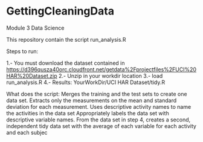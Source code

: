 GettingCleaningData
===================

Module 3 Data Science


This repository contain the script run_analysis.R

Steps to run:

1.- You must download the dataset contained in https://d396qusza40orc.cloudfront.net/getdata%2Fprojectfiles%2FUCI%20HAR%20Dataset.zip 
2.- Unzip in your workdir location
3.- load run_analysis.R
4.- Results: YourWorkDir/UCI HAR Dataset/tidy.R


What does the script:
Merges the training and the test sets to create one data set.
Extracts only the measurements on the mean and standard deviation for each measurement. 
Uses descriptive activity names to name the activities in the data set
Appropriately labels the data set with descriptive variable names. 
From the data set in step 4, creates a second, independent tidy data set with the average of each variable for each activity and each subjec

